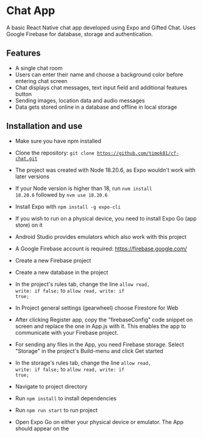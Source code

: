 # Chat App

A basic React Native chat app developed using Expo and Gifted Chat. Uses Google Firebase for database, storage and authentication.

## Features

- A single chat room
- Users can enter their name and choose a background color before entering chat screen
- Chat displays chat messages, text input field and additional features button
- Sending images, location data and audio messages
- Data gets stored online in a database and offline in local storage

## Installation and use

 - Make sure you have npm installed
 - Clone the repository: <code>git clone https://github.com/timok81/cf-chat.git</code>
 
 - The project was created with Node 18.20.6, as Expo wouldn't work with later versions
 - If your Node version is higher than 18, run <code>nvm install 18.20.6</code> followed by <code>nvm use 18.20.6</code>

 - Install Expo with <code>npm install -g expo-cli</code>
 - If you wish to run on a physical device, you need to install Expo Go (app store) on it
 - Android Studio provides emulators which also work with this project

 - A Google Firebase account is required: https://firebase.google.com/
 - Create a new Firebase project
 - Create a new database in the project
 - In the project's rules tab, change the line <code>allow read, write: if false;</code> to <code>allow read, write: if true;</code>
 - In Project general settings (gearwheel) choose Firestore for Web
 - After clicking Register app, copy the "firebaseConfig" code snippet on screen and replace the one in App.js with it. This enables the app to communicate with your Firebase project.
 - For sending any files in the App, you need Firebase storage. Select "Storage" in the project's Build-menu and click Get started
 - In the storage's rules tab, change the line <code>allow read, write: if false;</code> to <code>allow read, write: if true;</code>

 - Navigate to project directory
 - Run <code>npm install</code> to install dependencies
 - Run <code>npm run start</code> to run project
 - Open Expo Go on either your physical device or emulator. The App should appear on the 